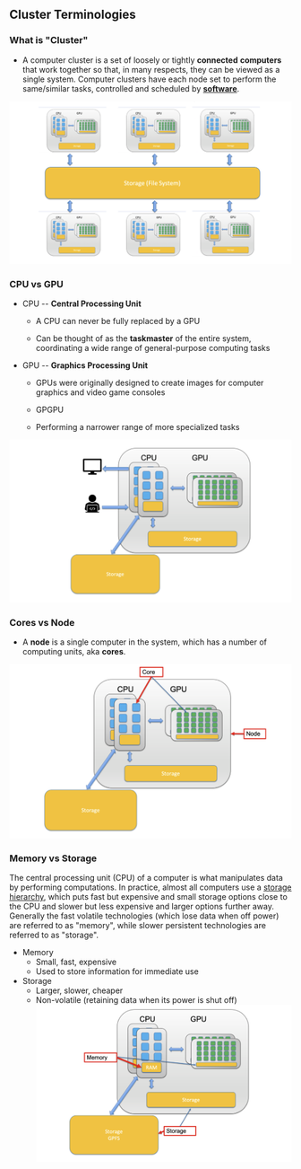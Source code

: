 ## Cluster Terminologies
### What is "Cluster"

- A computer cluster is a set of loosely or tightly **connected** **computers** that work together so that, in many respects, they can be viewed as a single system. Computer clusters have each node set to perform the same/similar tasks, controlled and scheduled by **[software](#SLURM)**. 

![](images/hpcImage.png)

### CPU vs GPU

- CPU -- **Central Processing Unit** 

    - A CPU can never be fully replaced by a GPU

    - Can be thought of as the **taskmaster** of the entire system, coordinating a wide range of general-purpose computing tasks

- GPU -- **Graphics Processing Unit**

    - GPUs were originally designed to create images for computer graphics and video game consoles

    - GPGPU

    - Performing a narrower range of more specialized tasks

![](images/cpuGpu.png)

### Cores vs Node

- A **node** is a single computer in the system, which has a number of computing units, aka **cores**. 

![](images/coreNode.png)

### Memory vs Storage

The central processing unit (CPU) of a computer is what manipulates data by performing computations.  In practice, almost all computers use a [storage hierarchy](https://en.wikipedia.org/wiki/Memory_hierarchy), which puts fast but expensive and small storage options close to the  CPU and slower but less expensive and larger options further away.  Generally the fast volatile technologies (which lose data when off  power) are referred to as "memory", while slower persistent technologies are referred to as "storage".

- Memory
    - Small, fast, expensive
    - Used to store information for immediate use
- Storage
    - Larger, slower, cheaper
    - Non-volatile (retaining data when its power is shut off)
![](images/memStore.png)



